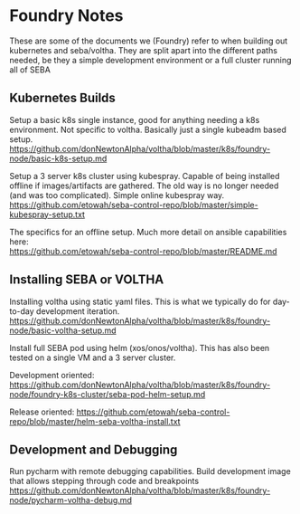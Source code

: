 # Foundry Notes

These are some of the documents we (Foundry) refer to when building out kubernetes and seba/voltha.  They are split apart into the different paths needed, be they a simple development environment or a full cluster running all of SEBA


## Kubernetes Builds

Setup a basic k8s single instance, good for anything needing a k8s environment.  Not specific to voltha. Basically just a single kubeadm based setup.  
https://github.com/donNewtonAlpha/voltha/blob/master/k8s/foundry-node/basic-k8s-setup.md

Setup a 3 server k8s cluster using kubespray.  Capable of being installed offline if images/artifacts are gathered.  The old way is no longer needed (and was too complicated).  Simple online kubespray way.    
https://github.com/etowah/seba-control-repo/blob/master/simple-kubespray-setup.txt

The specifics for an offline setup.  Much more detail on ansible capabilities here:  
https://github.com/etowah/seba-control-repo/blob/master/README.md



## Installing SEBA or VOLTHA

Installing voltha using static yaml files.   This is what we typically do for day-to-day development iteration.   
https://github.com/donNewtonAlpha/voltha/blob/master/k8s/foundry-node/basic-voltha-setup.md


Install full SEBA pod using helm (xos/onos/voltha).  This has also been tested on a single VM and a 3 server cluster.  

Development oriented:
https://github.com/donNewtonAlpha/voltha/blob/master/k8s/foundry-node/foundry-k8s-cluster/seba-pod-helm-setup.md  

Release oriented:
https://github.com/etowah/seba-control-repo/blob/master/helm-seba-voltha-install.txt


## Development and Debugging

Run pycharm with remote debugging capabilities.   Build development image that allows stepping through code and breakpoints  
https://github.com/donNewtonAlpha/voltha/blob/master/k8s/foundry-node/pycharm-voltha-debug.md

